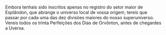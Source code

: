 ﻿Embora tenhais sido inscritos apenas no registro do setor maior de Esplândon, que abrange o universo local de vossa origem, tereis que passar por cada uma das dez divisões maiores do nosso superuniverso. Vereis todos os trinta Perfeições dos Dias de Orvônton, antes de chegardes a Uversa.